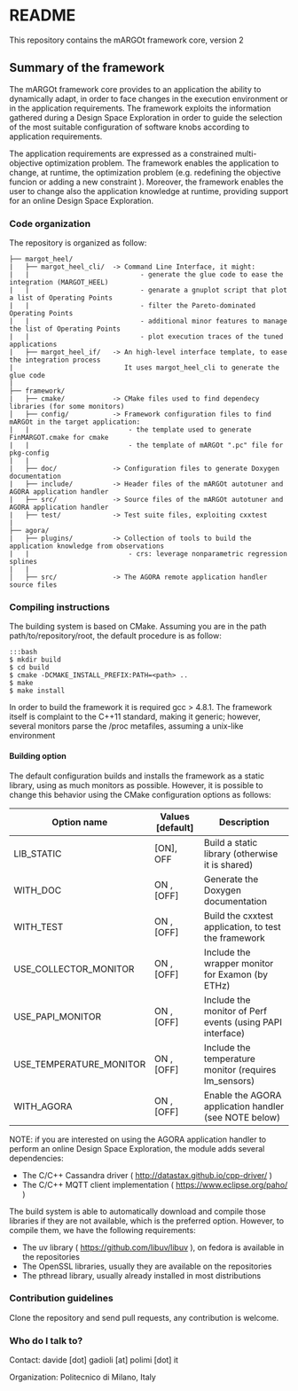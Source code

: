 # README
This repository contains the mARGOt framework core, version 2

## Summary of the framework

The mARGOt framework core provides to an application the ability to dynamically adapt, in order to face changes in the execution environment or in the application requirements. The framework exploits the information gathered during a Design Space Exploration in order to guide the selection of the most suitable configuration of software knobs according to application requirements.

The application requirements are expressed as a constrained multi-objective optimization problem. The framework enables the application to change, at runtime, the optimization problem (e.g. redefining the objective funcion or adding a new constraint ). Moreover, the framework enables the user to change also the application knowledge at runtime, providing support for an online Design Space Exploration.

### Code organization

The repository is organized as follow:
```
├── margot_heel/
|   ├── margot_heel_cli/  -> Command Line Interface, it might:
|   |                            - generate the glue code to ease the integration (MARGOT_HEEL)
|   |                            - genarate a gnuplot script that plot a list of Operating Points
|   |                            - filter the Pareto-dominated Operating Points
|   |                            - additional minor features to manage the list of Operating Points
|   |                            - plot execution traces of the tuned applications
|   ├── margot_heel_if/   -> An high-level interface template, to ease the integration process
|                            It uses margot_heel_cli to generate the glue code
|
├── framework/
|   ├── cmake/            -> CMake files used to find dependecy libraries (for some monitors)
│   ├── config/           -> Framework configuration files to find mARGOt in the target application:
|   |                         - the template used to generate FinMARGOT.cmake for cmake
|   |                         - the template of mARGOt ".pc" file for pkg-config
|   |
|   ├── doc/              -> Configuration files to generate Doxygen documentation
|   ├── include/          -> Header files of the mARGOt autotuner and AGORA application handler
|   ├── src/              -> Source files of the mARGOt autotuner and AGORA application handler
|   ├── test/             -> Test suite files, exploiting cxxtest
|
├── agora/
|   ├── plugins/          -> Collection of tools to build the application knowledge from observations
|   |                         - crs: leverage nonparametric regression splines
|   |
│   ├── src/              -> The AGORA remote application handler source files
```

### Compiling instructions
The building system is based on CMake. Assuming you are in the path path/to/repository/root, the default procedure is as follow:
~~~
:::bash
$ mkdir build
$ cd build
$ cmake -DCMAKE_INSTALL_PREFIX:PATH=<path> ..
$ make
$ make install
~~~
In order to build the framework it is required gcc > 4.8.1.
The framework itself is complaint to the C++11 standard, making it generic; however, several monitors parse the /proc metafiles, assuming a unix-like environment


#### Building option
The default configuration builds and installs the framework as a static library, using as much monitors as possible.
However, it is possible to change this behavior using the CMake configuration options as follows:

| Option name              |  Values [default]  | Description                                                 |
|--------------------------|--------------------|-------------------------------------------------------------|
| LIB_STATIC               |  [ON],  OFF        | Build a static library (otherwise it is shared)             |
| WITH_DOC                 |   ON , [OFF]       | Generate the Doxygen documentation                          |
| WITH_TEST                |   ON , [OFF]       | Build the cxxtest application, to test the framework        |
| USE_COLLECTOR_MONITOR    |   ON , [OFF]       | Include the wrapper monitor for Examon (by ETHz)            |
| USE_PAPI_MONITOR         |   ON , [OFF]       | Include the monitor of Perf events (using PAPI interface)   |
| USE_TEMPERATURE_MONITOR  |   ON , [OFF]       | Include the temperature monitor (requires lm_sensors)       |
| WITH_AGORA               |   ON , [OFF]       | Enable the AGORA application handler (see NOTE below)       |

NOTE: if you are interested on using the AGORA application handler to perform an online Design Space Exploration, the module adds several dependencies:
 - The C/C++ Cassandra driver ( http://datastax.github.io/cpp-driver/ )
 - The C/C++ MQTT client implementation ( https://www.eclipse.org/paho/ )

The build system is able to automatically download and compile those libraries if they are not available, which is the preferred option.
However, to compile them, we have the following requirements:
 - The uv library ( https://github.com/libuv/libuv ), on fedora is available in the repositories
 - The OpenSSL libraries, usually they are available on the repositories
 - The pthread library, usually already installed in most distributions


### Contribution guidelines
Clone the repository and send pull requests, any contribution is welcome.

### Who do I talk to?
Contact: davide [dot] gadioli [at] polimi [dot] it

Organization: Politecnico di Milano, Italy
